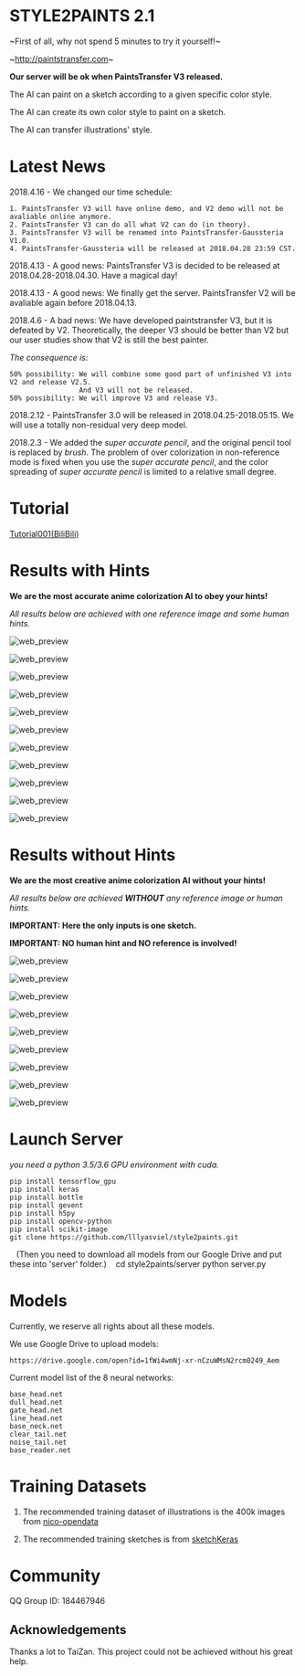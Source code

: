 # STYLE2PAINTS 2.1

~First of all, why not spend 5 minutes to try it yourself!~

~http://paintstransfer.com~

**Our server will be ok when PaintsTransfer V3 released.**

The AI can paint on a sketch according to a given specific color style.

The AI can create its own color style to paint on a sketch.

The AI can transfer illustrations' style.

# Latest News

2018.4.16 - We changed our time schedule:

    1. PaintsTransfer V3 will have online demo, and V2 demo will not be avaliable online anymore.
    2. PaintsTransfer V3 can do all what V2 can do (in theory).
    3. PaintsTransfer V3 will be renamed into PaintsTransfer-Gaussteria V1.0.
    4. PaintsTransfer-Gaussteria will be released at 2018.04.28 23:59 CST.

2018.4.13 - A good news: PaintsTransfer V3 is decided to be released at 2018.04.28-2018.04.30. Have a magical day!

2018.4.13 - A good news: We finally get the server. PaintsTransfer V2 will be avaliable again before 2018.04.13.

2018.4.6 - A bad news: We have developed paintstransfer V3, but it is defeated by V2. Theoretically, the deeper V3 should be better than V2 but our user studies show that V2 is still the best painter. 

*The consequence is:*

    50% possibility: We will combine some good part of unfinished V3 into V2 and release V2.5. 
                     And V3 will not be released.
    50% possibility: We will improve V3 and release V3.


2018.2.12 - PaintsTransfer 3.0 will be released in 2018.04.25-2018.05.15. We will use a totally non-residual very deep model.

2018.2.3 - We added the *super accurate pencil*, and the original pencil tool is replaced by *brush*. The problem of over colorization in non-reference mode is fixed when you use the *super accurate pencil*, and the color spreading of *super accurate pencil* is limited to a relative small degree.

# Tutorial

[Tutorial001(BiliBili)](https://www.bilibili.com/video/av17537429/)

# Results with Hints

**We are the most accurate anime colorization AI to obey your hints!**

*All results below are achieved with one reference image and some human hints.*

![web_preview](https://raw.githubusercontent.com/lllyasviel/style2paints/master/tempfile/001.png)

![web_preview](https://raw.githubusercontent.com/lllyasviel/style2paints/master/tempfile/002.png)

![web_preview](https://raw.githubusercontent.com/lllyasviel/style2paints/master/tempfile/003.png)

![web_preview](https://raw.githubusercontent.com/lllyasviel/style2paints/master/tempfile/011.png)

![web_preview](https://raw.githubusercontent.com/lllyasviel/style2paints/master/tempfile/004.png)

![web_preview](https://raw.githubusercontent.com/lllyasviel/style2paints/master/tempfile/005.png)

![web_preview](https://raw.githubusercontent.com/lllyasviel/style2paints/master/tempfile/006.png)

![web_preview](https://raw.githubusercontent.com/lllyasviel/style2paints/master/tempfile/007.png)

![web_preview](https://raw.githubusercontent.com/lllyasviel/style2paints/master/tempfile/008.png)

![web_preview](https://raw.githubusercontent.com/lllyasviel/style2paints/master/tempfile/009.png)

![web_preview](https://raw.githubusercontent.com/lllyasviel/style2paints/master/tempfile/010.png)

# Results without Hints

**We are the most creative anime colorization AI without your hints!**

*All results below are achieved **WITHOUT** any reference image or human hints.*

**IMPORTANT: Here the only inputs is one sketch.**

**IMPORTANT: NO human hint and NO reference is involved!**

![web_preview](https://raw.githubusercontent.com/lllyasviel/style2paints/master/tempfile/012.png)

![web_preview](https://raw.githubusercontent.com/lllyasviel/style2paints/master/tempfile/013.png)

![web_preview](https://raw.githubusercontent.com/lllyasviel/style2paints/master/tempfile/014.png)

![web_preview](https://raw.githubusercontent.com/lllyasviel/style2paints/master/tempfile/015.png)

![web_preview](https://raw.githubusercontent.com/lllyasviel/style2paints/master/tempfile/016.png)

![web_preview](https://raw.githubusercontent.com/lllyasviel/style2paints/master/tempfile/017.png)

![web_preview](https://raw.githubusercontent.com/lllyasviel/style2paints/master/tempfile/018.png)

![web_preview](https://raw.githubusercontent.com/lllyasviel/style2paints/master/tempfile/019.png)

![web_preview](https://raw.githubusercontent.com/lllyasviel/style2paints/master/tempfile/020.png)

# Launch Server

*you need a python 3.5/3.6 GPU environment with cuda.*

    pip install tensorflow_gpu
    pip install keras
    pip install bottle
    pip install gevent
    pip install h5py
    pip install opencv-python
    pip install scikit-image
    git clone https://github.com/lllyasviel/style2paints.git
    (Then you need to download all models from our Google Drive and put these into 'server' folder.)
    cd style2paints/server
    python server.py

# Models

Currently, we reserve all rights about all these models. 

We use Google Drive to upload models:

    https://drive.google.com/open?id=1fWi4wmNj-xr-nCzuWMsN2rcm0249_Aem
    
Current model list of the 8 neural networks:

    base_head.net
    dull_head.net
    gate_head.net
    line_head.net
    base_neck.net
    clear_tail.net
    noise_tail.net
    base_reader.net

# Training Datasets

1. The recommended training dataset of illustrations is the 400k images from [nico-opendata](https://nico-opendata.jp/en/seigadata/index.html)

2. The recommended training sketches is from [sketchKeras](https://github.com/lllyasviel/sketchKeras)

# Community

QQ Group ID: 184467946

## Acknowledgements

Thanks a lot to TaiZan. This project could not be achieved without his great help.
